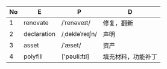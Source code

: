 | No   | E           | P              | D                  |
| ---- | ----------- | -------------- | ------------------ |
| 1    | renovate    | /ˈrenəveɪt/    | 修复，翻新         |
| 2    | declaration | /ˌdekləˈreɪʃn/ | 声明               |
| 3    | asset       | /ˈæset/        | 资产               |
| 4    | polyfill    | ['pəʊliːfɪl]   | 填充材料，功能补丁 |

